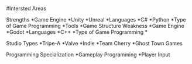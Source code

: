 #Intersted Areas 

Strengths
    *Game Engine
      *Unity
      *Unreal
    *Languages
        *C#
        *Python
    *Type of Game Programming
        *Tools
        *Game Structure
Weakness
    *Game Engine
      *Godot
    *Languages
        *C++
    *Type of Game Programming
        * 

Studio Types
    *Tripe-A
      *Valve
    *Indie
      *Team Cherry
      *Ghost Town Games


Programming Specialization
    *Gameplay Programming
      *Player Input
